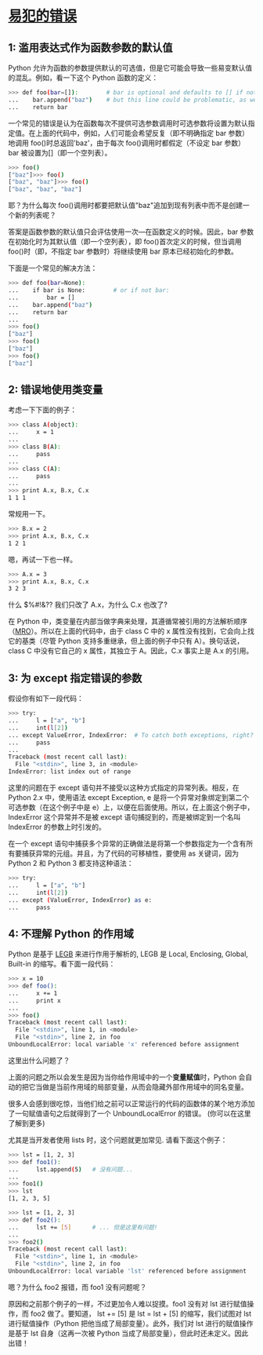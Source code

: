 # [易犯的错误](https://www.oschina.net/translate/top-10-mistakes-that-python-programmers-make)

## 1: 滥用表达式作为函数参数的默认值

Python 允许为函数的参数提供默认的可选值，但是它可能会导致一些易变默认值的混乱。例如，看一下这个 Python 函数的定义：

```bash
>>> def foo(bar=[]):        # bar is optional and defaults to [] if not specified
...    bar.append("baz")    # but this line could be problematic, as we'll see...
...    return bar
```

一个常见的错误是认为在函数每次不提供可选参数调用时可选参数将设置为默认指定值。在上面的代码中，例如，人们可能会希望反复（即不明确指定 bar 参数）地调用 foo()时总返回'baz'，由于每次 foo()调用时都假定（不设定 bar 参数）bar 被设置为[]（即一个空列表）。

```bash
>>> foo()
["baz"]>>> foo()
["baz", "baz"]>>> foo()
["baz", "baz", "baz"]
```

耶？为什么每次 foo()调用时都要把默认值"baz"追加到现有列表中而不是创建一个新的列表呢？

答案是函数参数的默认值只会评估使用一次—在函数定义的时候。因此，bar 参数在初始化时为其默认值（即一个空列表），即 foo()首次定义的时候，但当调用 foo()时（即，不指定 bar 参数时）将继续使用 bar 原本已经初始化的参数。

下面是一个常见的解决方法：

```bash
>>> def foo(bar=None):
...    if bar is None:        # or if not bar:
...        bar = []
...    bar.append("baz")
...    return bar
...
>>> foo()
["baz"]
>>> foo()
["baz"]
>>> foo()
["baz"]
```

## 2: 错误地使用类变量

考虑一下下面的例子：

```bash
>>> class A(object):
...     x = 1
...
>>> class B(A):
...     pass
...
>>> class C(A):
...     pass
...
>>> print A.x, B.x, C.x
1 1 1
```

常规用一下。

```bash
>>> B.x = 2
>>> print A.x, B.x, C.x
1 2 1
```

嗯，再试一下也一样。

```bash
>>> A.x = 3
>>> print A.x, B.x, C.x
3 2 3
```

什么 $%#!&?? 我们只改了 A.x，为什么 C.x 也改了?

在 Python 中，类变量在内部当做字典来处理，其遵循常被引用的方法解析顺序（[MRO](https://python-history.blogspot.jp/2010/06/method-resolution-order.html)）。所以在上面的代码中，由于 class C 中的 x 属性没有找到，它会向上找它的基类（尽管 Python 支持多重继承，但上面的例子中只有 A）。换句话说，class C 中没有它自己的 x 属性，其独立于 A。因此，C.x 事实上是 A.x 的引用。

## 3: 为 except 指定错误的参数

假设你有如下一段代码：

```bash
>>> try:
...     l = ["a", "b"]
...     int(l[2])
... except ValueError, IndexError:  # To catch both exceptions, right?
...     pass
...
Traceback (most recent call last):
  File "<stdin>", line 3, in <module>
IndexError: list index out of range
```

这里的问题在于 except 语句并不接受以这种方式指定的异常列表。相反，在 Python 2.x 中，使用语法 except Exception, e 是将一个异常对象绑定到第二个可选参数（在这个例子中是 e）上，以便在后面使用。所以，在上面这个例子中，IndexError 这个异常并不是被 except 语句捕捉到的，而是被绑定到一个名叫 IndexError 的参数上时引发的。

在一个 except 语句中捕获多个异常的正确做法是将第一个参数指定为一个含有所有要捕获异常的元组。并且，为了代码的可移植性，要使用 as 关键词，因为 Python 2 和 Python 3 都支持这种语法：

```bash
>>> try:
...     l = ["a", "b"]
...     int(l[2])
... except (ValueError, IndexError) as e:
...     pass
```

## 4: 不理解 Python 的作用域

Python 是基于 [LEGB](https://blog.mozilla.org/webdev/2011/01/31/python-scoping-understanding-legb/) 来进行作用于解析的, LEGB 是 Local, Enclosing, Global, Built-in 的缩写。看下面一段代码：

```bash
>>> x = 10
>>> def foo():
...     x += 1
...     print x
...
>>> foo()
Traceback (most recent call last):
  File "<stdin>", line 1, in <module>
  File "<stdin>", line 2, in foo
UnboundLocalError: local variable 'x' referenced before assignment
```

这里出什么问题了？

上面的问题之所以会发生是因为当你给作用域中的一个**变量赋值**时，Python 会自动的把它当做是当前作用域的局部变量，从而会隐藏外部作用域中的同名变量。

很多人会感到很吃惊，当他们给之前可以正常运行的代码的函数体的某个地方添加了一句赋值语句之后就得到了一个 UnboundLocalError 的错误。 (你可以在这里了解到更多)

尤其是当开发者使用 lists 时，这个问题就更加常见. 请看下面这个例子：

```bash
>>> lst = [1, 2, 3]
>>> def foo1():
...     lst.append(5)   # 没有问题...
...
>>> foo1()
>>> lst
[1, 2, 3, 5]

>>> lst = [1, 2, 3]
>>> def foo2():
...     lst += [5]      # ... 但是这里有问题!
...
>>> foo2()
Traceback (most recent call last):
  File "<stdin>", line 1, in <module>
  File "<stdin>", line 2, in foo
UnboundLocalError: local variable 'lst' referenced before assignment
```

嗯？为什么 foo2 报错，而 foo1 没有问题呢？

原因和之前那个例子的一样，不过更加令人难以捉摸。foo1 没有对 lst 进行赋值操作，而 foo2 做了。要知道， lst += [5] 是 lst = lst + [5] 的缩写，我们试图对 lst 进行赋值操作（Python 把他当成了局部变量）。此外，我们对 lst 进行的赋值操作是基于 lst 自身（这再一次被 Python 当成了局部变量），但此时还未定义。因此出错！
